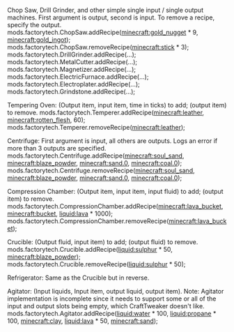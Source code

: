 Chop Saw, Drill Grinder, and other simple single input / single output machines. First argument is output, second is input. To remove a recipe, specify the output.
mods.factorytech.ChopSaw.addRecipe(<minecraft:gold_nugget> * 9, <minecraft:gold_ingot>);
mods.factorytech.ChopSaw.removeRecipe(<minecraft:stick> * 3);
mods.factorytech.DrillGrinder.addRecipe(...);
mods.factorytech.MetalCutter.addRecipe(...);
mods.factorytech.Magnetizer.addRecipe(...);
mods.factorytech.ElectricFurnace.addRecipe(...);
mods.factorytech.Electroplater.addRecipe(...);
mods.factorytech.Grindstone.addRecipe(...);

Tempering Oven: (Output item, input item, time in ticks) to add; (output item) to remove.
mods.factorytech.Temperer.addRecipe(<minecraft:leather>, <minecraft:rotten_flesh>, 60);
mods.factorytech.Temperer.removeRecipe(<minecraft:leather>);

Centrifuge: First argument is input, all others are outputs. Logs an error if more than 3 outputs are specified.
mods.factorytech.Centrifuge.addRecipe(<minecraft:soul_sand>, <minecraft:blaze_powder>, <minecraft:sand.0>, <minecraft:coal.0>);
mods.factorytech.Centrifuge.removeRecipe(<minecraft:soul_sand>, <minecraft:blaze_powder>, <minecraft:sand.0>, <minecraft:coal.0>);

Compression Chamber: (Output item, input item, input fluid) to add; (output item) to remove.
mods.factorytech.CompressionChamber.addRecipe(<minecraft:lava_bucket>, <minecraft:bucket>, <liquid:lava> * 1000);
mods.factorytech.CompressionChamber.removeRecipe(<minecraft:lava_bucket>);

Crucible: (Output fluid, input item) to add; (output fluid) to remove.
mods.factorytech.Crucible.addRecipe(<liquid:sulphur> * 50, <minecraft:blaze_powder>);
mods.factorytech.Crucible.removeRecipe(<liquid:sulphur> * 50);

Refrigerator: Same as the Crucible but in reverse.

Agitator: (Input liquids, Input item, output liquid, output item). Note: Agitator implementation is incomplete since it needs to support some or all of the input and output slots being empty, which CraftTweaker doesn't like.
mods.factorytech.Agitator.addRecipe(<liquid:water> * 100, <liquid:propane> * 100, <minecraft:clay>, <liquid:lava> * 50, <minecraft:sand>);
